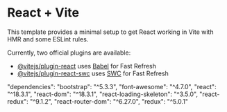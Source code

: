 # React + Vite

This template provides a minimal setup to get React working in Vite with HMR and some ESLint rules.

Currently, two official plugins are available:

- [@vitejs/plugin-react](https://github.com/vitejs/vite-plugin-react/blob/main/packages/plugin-react/README.md) uses [Babel](https://babeljs.io/) for Fast Refresh
- [@vitejs/plugin-react-swc](https://github.com/vitejs/vite-plugin-react-swc) uses [SWC](https://swc.rs/) for Fast Refresh

"dependencies": 
    "bootstrap": "^5.3.3",
    "font-awesome": "^4.7.0",
    "react": "^18.3.1",
    "react-dom": "^18.3.1",
    "react-loading-skeleton": "^3.5.0",
    "react-redux": "^9.1.2",
    "react-router-dom": "^6.27.0",
    "redux": "^5.0.1"